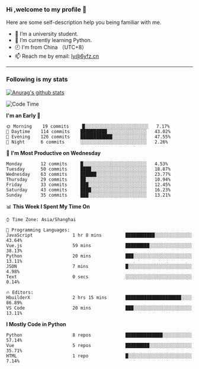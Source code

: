 ### Hi ,welcome to my profile 👋
Here are some self-description help you being familiar with me.
<!--
**liuyunfz/liuyunfz** is a ✨ _special_ ✨ repository because its `README.md` (this file) appears on your GitHub profile.
- 👯 I’m looking to collaborate on ...
- 🤔 I’m looking for help with ...
Here are some ideas to get you started:
-->
- 🏫 I’m a university student.
- 💪 I’m currently learning Python.
- 🕗 I'm from China （UTC+8）
- 📫 Reach me by email: [ly@6yfz.cn](mailto:ly@6yfz.cn)
  
---
### Following is my stats
  
[![Anurag's github stats](https://github-readme-stats.vercel.app/api?username=liuyunfz)](https://github.com/anuraghazra/github-readme-stats)
  
<!--START_SECTION:waka-->
![Code Time](http://img.shields.io/badge/Code%20Time-261%20hrs%201%20min-blue)

**I'm an Early 🐤** 

```text
🌞 Morning    19 commits     █░░░░░░░░░░░░░░░░░░░░░░░░   7.17% 
🌆 Daytime    114 commits    ██████████░░░░░░░░░░░░░░░   43.02% 
🌃 Evening    126 commits    ████████████░░░░░░░░░░░░░   47.55% 
🌙 Night      6 commits      ░░░░░░░░░░░░░░░░░░░░░░░░░   2.26%

```
📅 **I'm Most Productive on Wednesday** 

```text
Monday       12 commits     █░░░░░░░░░░░░░░░░░░░░░░░░   4.53% 
Tuesday      50 commits     ████░░░░░░░░░░░░░░░░░░░░░   18.87% 
Wednesday    63 commits     ██████░░░░░░░░░░░░░░░░░░░   23.77% 
Thursday     29 commits     ██░░░░░░░░░░░░░░░░░░░░░░░   10.94% 
Friday       33 commits     ███░░░░░░░░░░░░░░░░░░░░░░   12.45% 
Saturday     43 commits     ████░░░░░░░░░░░░░░░░░░░░░   16.23% 
Sunday       35 commits     ███░░░░░░░░░░░░░░░░░░░░░░   13.21%

```


📊 **This Week I Spent My Time On** 

```text
⌚︎ Time Zone: Asia/Shanghai

💬 Programming Languages: 
JavaScript               1 hr 8 mins         ███████████░░░░░░░░░░░░░░   43.64% 
Vue.js                   59 mins             █████████░░░░░░░░░░░░░░░░   38.13% 
Python                   20 mins             ███░░░░░░░░░░░░░░░░░░░░░░   13.11% 
JSON                     7 mins              █░░░░░░░░░░░░░░░░░░░░░░░░   4.98% 
Text                     0 secs              ░░░░░░░░░░░░░░░░░░░░░░░░░   0.14%

🔥 Editors: 
HbuilderX                2 hrs 15 mins       █████████████████████░░░░   86.89% 
VS Code                  20 mins             ███░░░░░░░░░░░░░░░░░░░░░░   13.11%

```

**I Mostly Code in Python** 

```text
Python                   8 repos             ██████████████░░░░░░░░░░░   57.14% 
Vue                      5 repos             █████████░░░░░░░░░░░░░░░░   35.71% 
HTML                     1 repo              █░░░░░░░░░░░░░░░░░░░░░░░░   7.14%

```



<!--END_SECTION:waka-->
